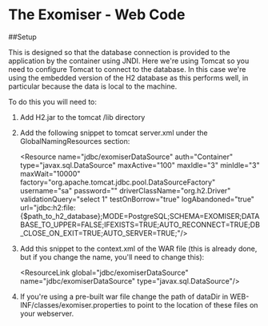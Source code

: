 The Exomiser - Web Code
===============================================================

##Setup

This is designed so that the database connection is provided to the application 
by the container using JNDI. Here we're using Tomcat so you need to configure 
Tomcat to connect to the database. In this case we're using the embedded version
of the H2 database as this performs well, in particular because the data is local
to the machine.

To do this you will need to:

1. Add H2.jar to the tomcat /lib directory   
2. Add the following snippet to tomcat server.xml under the GlobalNamingResources section:

    \<Resource name="jdbc/exomiserDataSource" auth="Container" type="javax.sql.DataSource"
        maxActive="100" 
        maxIdle="3" 
        minIdle="3" 
        maxWait="10000" 
        factory="org.apache.tomcat.jdbc.pool.DataSourceFactory"
        username="sa" 
        password="" 
        driverClassName="org.h2.Driver"
        validationQuery="select 1" 
        testOnBorrow="true" 
        logAbandoned="true"
        url="jdbc:h2:file:{$path_to_h2_database};MODE=PostgreSQL;SCHEMA=EXOMISER;DATABASE_TO_UPPER=FALSE;IFEXISTS=TRUE;AUTO_RECONNECT=TRUE;DB_CLOSE_ON_EXIT=TRUE;AUTO_SERVER=TRUE;"/>
    
3. Add this snippet to the context.xml of the WAR file (this is already done, but if you change the name, you'll need to change this):
        
    \<ResourceLink global="jdbc/exomiserDataSource" name="jdbc/exomiserDataSource" type="javax.sql.DataSource"/>

4. If you're using a pre-built war file change the path of dataDir in WEB-INF/classes/exomiser.properties to point to the location of these files on your webserver.

